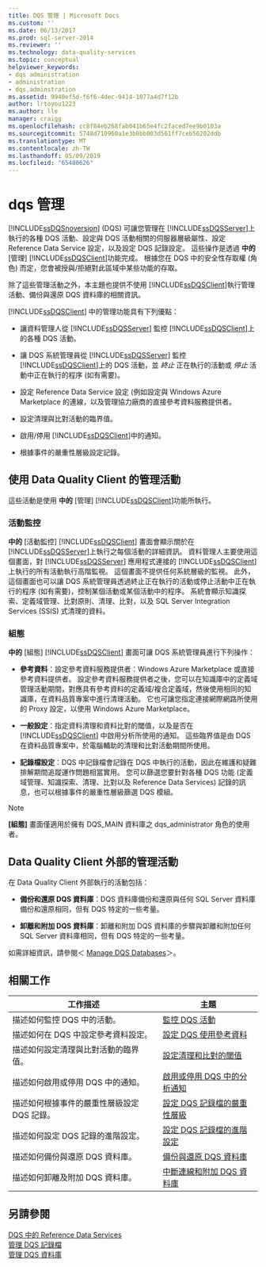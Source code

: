 ```yaml
---
title: DQS 管理 | Microsoft Docs
ms.custom: ''
ms.date: 06/13/2017
ms.prod: sql-server-2014
ms.reviewer: ''
ms.technology: data-quality-services
ms.topic: conceptual
helpviewer_keywords:
- dqs administration
- administration
- dqs,adminstration
ms.assetid: 9940ef5d-f6f6-4dec-9414-1077a4d7f12b
author: lrtoyou1223
ms.author: lle
manager: craigg
ms.openlocfilehash: cc8f84eb268fab041b65e4fc2faced7ee9b0103a
ms.sourcegitcommit: 5748d710960a1e3b8bb003d561ff7ceb56202ddb
ms.translationtype: MT
ms.contentlocale: zh-TW
ms.lasthandoff: 05/09/2019
ms.locfileid: "65480626"
---
```

# <a name="dqs-administration"></a>dqs 管理
  [!INCLUDE[ssDQSnoversion](../includes/ssdqsnoversion-md.md)] (DQS) 可讓您管理在 [!INCLUDE[ssDQSServer](../includes/ssdqsserver-md.md)]上執行的各種 DQS 活動、設定與 DQS 活動相關的伺服器層級屬性、設定 Reference Data Service 設定，以及設定 DQS 記錄設定。 這些操作是透過 **中的** [管理] [!INCLUDE[ssDQSClient](../includes/ssdqsclient-md.md)]功能完成。 根據您在 DQS 中的安全性存取權 (角色) 而定，您會被授與/拒絕對此區域中某些功能的存取。  
  
 除了這些管理活動之外，本主題也提供不使用 [!INCLUDE[ssDQSClient](../includes/ssdqsclient-md.md)]執行管理活動、備份與還原 DQS 資料庫的相關資訊。  
  
 [!INCLUDE[ssDQSClient](../includes/ssdqsclient-md.md)] 中的管理功能具有下列優點：  
  
-   讓資料管理人從 [!INCLUDE[ssDQSServer](../includes/ssdqsserver-md.md)] 監控 [!INCLUDE[ssDQSClient](../includes/ssdqsclient-md.md)]上的各種 DQS 活動。  
  
-   讓 DQS 系統管理員從 [!INCLUDE[ssDQSServer](../includes/ssdqsserver-md.md)] 監控 [!INCLUDE[ssDQSClient](../includes/ssdqsclient-md.md)]上的 DQS 活動，並 *終止* 正在執行的活動或 *停止* 活動中正在執行的程序 (如有需要)。  
  
-   設定 Reference Data Service 設定 (例如設定與 Windows Azure Marketplace 的連線，以及管理協力廠商的直接參考資料服務提供者。  
  
-   設定清理與比對活動的臨界值。  
  
-   啟用/停用 [!INCLUDE[ssDQSClient](../includes/ssdqsclient-md.md)]中的通知。  
  
-   根據事件的嚴重性層級設定記錄。  
  
##  <a name="AdminUsingClent"></a> 使用 Data Quality Client 的管理活動  
 這些活動是使用 **中的** [管理] [!INCLUDE[ssDQSClient](../includes/ssdqsclient-md.md)]功能所執行。  
  
### <a name="activity-monitoring"></a>活動監控  
 **中的** [活動監控] [!INCLUDE[ssDQSClient](../includes/ssdqsclient-md.md)] 畫面會顯示關於在 [!INCLUDE[ssDQSServer](../includes/ssdqsserver-md.md)]上執行之每個活動的詳細資訊。 資料管理人主要使用這個畫面，對 [!INCLUDE[ssDQSServer](../includes/ssdqsserver-md.md)] 應用程式連接的 [!INCLUDE[ssDQSClient](../includes/ssdqsclient-md.md)] 上執行的所有活動執行高階監視。 這個畫面不提供任何系統層級的監視。 此外，這個畫面也可以讓 DQS 系統管理員透過終止正在執行的活動或停止活動中正在執行的程序 (如有需要)，控制某個活動或某個活動中的程序。 系統會顯示知識探索、定義域管理、比對原則、清理、比對，以及 SQL Server Integration Services (SSIS) 式清理的資料。  
  
### <a name="configuration"></a>組態  
 **中的** [組態] [!INCLUDE[ssDQSClient](../includes/ssdqsclient-md.md)] 畫面可讓 DQS 系統管理員進行下列操作：  
  
-   **參考資料**：設定參考資料服務提供者：Windows Azure Marketplace 或直接參考資料提供者。 設定參考資料服務提供者之後，您可以在知識庫中的定義域管理活動期間，對應具有參考資料的定義域/複合定義域，然後使用相同的知識庫，在資料品質專案中進行清理活動。 它也可讓您指定連接網際網路所使用的 Proxy 設定，以使用 Windows Azure Marketplace。  
  
-   **一般設定**：指定資料清理和資料比對的閾值，以及是否在 [!INCLUDE[ssDQSClient](../includes/ssdqsclient-md.md)] 中啟用分析所使用的通知。 這些臨界值是由 DQS 在資料品質專案中，於電腦輔助的清理和比對活動期間所使用。  
  
-   **記錄檔設定**：DQS 中記錄檔會記錄在 DQS 中執行的活動，因此在維護和疑難排解期間追蹤運作問題相當實用。 您可以篩選您要針對各種 DQS 功能 (定義域管理、知識探索、清理、比對以及 Reference Data Services) 記錄的訊息，也可以根據事件的嚴重性層級篩選 DQS 模組。  
  
> [!NOTE]  
>  **[組態]** 畫面僅適用於擁有 DQS_MAIN 資料庫之 dqs_administrator 角色的使用者。  
  
##  <a name="AdminOutsideClient"></a> Data Quality Client 外部的管理活動  
 在 Data Quality Client 外部執行的活動包括：  
  
-   **備份和還原 DQS 資料庫**：DQS 資料庫備份和還原與任何 SQL Server 資料庫備份和還原相同，但有 DQS 特定的一些考量。  
  
-   **卸離和附加 DQS 資料庫**：卸離和附加 DQS 資料庫的步驟與卸離和附加任何 SQL Server 資料庫相同，但有 DQS 特定的一些考量。  
  
 如需詳細資訊，請參閱＜ [Manage DQS Databases](../../2014/data-quality-services/manage-dqs-databases.md)＞。  
  
## <a name="related-tasks"></a>相關工作  
  
|工作描述|主題|  
|----------------------|-----------|  
|描述如何監控 DQS 中的活動。|[監控 DQS 活動](../../2014/data-quality-services/monitor-dqs-activities.md)|  
|描述如何在 DQS 中設定參考資料設定。|[設定 DQS 使用參考資料](../../2014/data-quality-services/configure-dqs-to-use-reference-data.md)|  
|描述如何設定清理與比對活動的臨界值。|[設定清理和比對的閾值](../../2014/data-quality-services/configure-threshold-values-for-cleansing-and-matching.md)|  
|描述如何啟用或停用 DQS 中的通知。|[啟用或停用 DQS 中的分析通知](../../2014/data-quality-services/enable-or-disable-profiling-notifications-in-dqs.md)|  
|描述如何根據事件的嚴重性層級設定 DQS 記錄。|[設定 DQS 記錄檔的嚴重性層級](../../2014/data-quality-services/configure-severity-levels-for-dqs-log-files.md)|  
|描述如何設定 DQS 記錄的進階設定。|[設定 DQS 記錄檔的進階設定](../../2014/data-quality-services/configure-advanced-settings-for-dqs-log-files.md)|  
|描述如何備份與還原 DQS 資料庫。|[備份與還原 DQS 資料庫](../../2014/data-quality-services/backing-up-and-restoring-dqs-databases.md)|  
|描述如何卸離及附加 DQS 資料庫。|[中斷連線和附加 DQS 資料庫](../../2014/data-quality-services/detaching-and-attaching-dqs-databases.md)|  
  
## <a name="see-also"></a>另請參閱  
 [DQS 中的 Reference Data Services](../../2014/data-quality-services/reference-data-services-in-dqs.md)   
 [管理 DQS 記錄檔](../../2014/data-quality-services/manage-dqs-log-files.md)   
 [管理 DQS 資料庫](../../2014/data-quality-services/manage-dqs-databases.md)  
  
  
